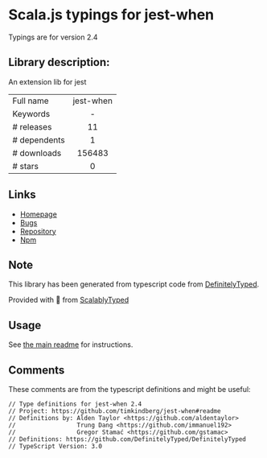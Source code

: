 
# Scala.js typings for jest-when

Typings are for version 2.4

## Library description:
An extension lib for jest

|                    |                 |
| ------------------ | :-------------: |
| Full name          | jest-when |
| Keywords           | - |
| # releases         | 11 |
| # dependents       | 1 |
| # downloads        | 156483 |
| # stars            | 0 |

## Links
- [Homepage](https://github.com/timkindberg/jest-when#readme)
- [Bugs](https://github.com/timkindberg/jest-when/issues)
- [Repository](https://github.com/timkindberg/jest-when)
- [Npm](https://www.npmjs.com/package/jest-when)
    


## Note
This library has been generated from typescript code from [DefinitelyTyped](https://definitelytyped.org).

Provided with :purple_heart: from [ScalablyTyped](https://github.com/oyvindberg/ScalablyTyped)

## Usage
See [the main readme](../../readme.md) for instructions.

## Comments

These comments are from the typescript definitions and might be useful:
```
// Type definitions for jest-when 2.4
// Project: https://github.com/timkindberg/jest-when#readme
// Definitions by: Alden Taylor <https://github.com/aldentaylor>
//                 Trung Dang <https://github.com/immanuel192>
//                 Gregor Stamać <https://github.com/gstamac>
// Definitions: https://github.com/DefinitelyTyped/DefinitelyTyped
// TypeScript Version: 3.0

```

